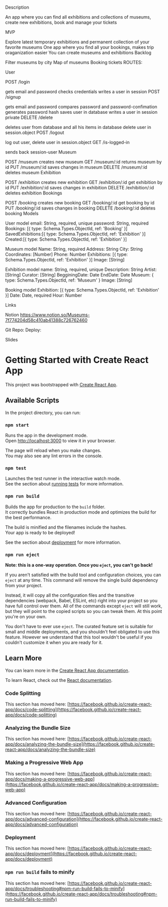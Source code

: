 Description

An app where you can find all exhibitions and collections of museums, create new exhibitions, book and manage your tickets

MVP

Explore latest temporary exhibitions and permanent collection of your favorite museums
One app where you find all your bookings, makes trip oraganization easier
You can create museums and exhibitions
Backlog

Filter museums by city
Map of museums
Booking tickets
ROUTES:

User

POST /login

gets email and password
checks credentials
writes a user in session
POST /signup

gets email and password
compares password and password-confimation
generates password hash
saves user in database
writes a user in session private
DELETE /delete

deletes user from database and all his items in database
delete user in session.object
POST /logout

log out user, delete user in session.object
GET /is-logged-in

sends back session-user
Museum

POST /museum creates new museum
GET /museum/:id returns museum by id
PUT /museum/:id saves changes in museum
DELETE /museum/:id deletes museum
Exhibition

POST /exhibition creates new exhibition
GET /exhibition/:id get exhibition by id
PUT /exhibition/:id saves changes in exhibition
DELETE /exhibition/:id deletes exhibition
Bookings

POST /booking creates new booking
GET /booking/:id get booking by id
PUT /booking/:id saves changes in booking
DELETE /booking/:id deletes booking
Models

User model email: String, required, unique password: String, required Bookings: [{ type: Schema.Types.ObjectId, ref: 'Booking' }] SavedExhibitions:[{ type: Schema.Types.ObjectId, ref: 'Exhibition' }] Created:[{ type: Schema.Types.ObjectId, ref: 'Exhibition' }]

Museum model Name: String, required Address: String City: String Coordinates: [Number] Phone: Number Exhibitions: [{ type: Schema.Types.ObjectId, ref: 'Exhibition' }] Image: [String]

Exhibition model name: String, required, unique Description: String Artist: [String] Curator: [String] BegginingDate: Date EndDate: Date Museum: { type: Schema.Types.ObjectId, ref: 'Museum' } Image: [String]

Booking model Exhibition: [{ type: Schema.Types.ObjectId, ref: 'Exhibition' }] Date: Date, required Hour: Number

Links

Notion https://www.notion.so/Museums-7f774204d58c410ab41388c726762460

Git Repo: Deploy:

Slides

# Getting Started with Create React App

This project was bootstrapped with [Create React App](https://github.com/facebook/create-react-app).

## Available Scripts

In the project directory, you can run:

### `npm start`

Runs the app in the development mode.\
Open [http://localhost:3000](http://localhost:3000) to view it in your browser.

The page will reload when you make changes.\
You may also see any lint errors in the console.

### `npm test`

Launches the test runner in the interactive watch mode.\
See the section about [running tests](https://facebook.github.io/create-react-app/docs/running-tests) for more information.

### `npm run build`

Builds the app for production to the `build` folder.\
It correctly bundles React in production mode and optimizes the build for the best performance.

The build is minified and the filenames include the hashes.\
Your app is ready to be deployed!

See the section about [deployment](https://facebook.github.io/create-react-app/docs/deployment) for more information.

### `npm run eject`

**Note: this is a one-way operation. Once you `eject`, you can't go back!**

If you aren't satisfied with the build tool and configuration choices, you can `eject` at any time. This command will remove the single build dependency from your project.

Instead, it will copy all the configuration files and the transitive dependencies (webpack, Babel, ESLint, etc) right into your project so you have full control over them. All of the commands except `eject` will still work, but they will point to the copied scripts so you can tweak them. At this point you're on your own.

You don't have to ever use `eject`. The curated feature set is suitable for small and middle deployments, and you shouldn't feel obligated to use this feature. However we understand that this tool wouldn't be useful if you couldn't customize it when you are ready for it.

## Learn More

You can learn more in the [Create React App documentation](https://facebook.github.io/create-react-app/docs/getting-started).

To learn React, check out the [React documentation](https://reactjs.org/).

### Code Splitting

This section has moved here: [https://facebook.github.io/create-react-app/docs/code-splitting](https://facebook.github.io/create-react-app/docs/code-splitting)

### Analyzing the Bundle Size

This section has moved here: [https://facebook.github.io/create-react-app/docs/analyzing-the-bundle-size](https://facebook.github.io/create-react-app/docs/analyzing-the-bundle-size)

### Making a Progressive Web App

This section has moved here: [https://facebook.github.io/create-react-app/docs/making-a-progressive-web-app](https://facebook.github.io/create-react-app/docs/making-a-progressive-web-app)

### Advanced Configuration

This section has moved here: [https://facebook.github.io/create-react-app/docs/advanced-configuration](https://facebook.github.io/create-react-app/docs/advanced-configuration)

### Deployment

This section has moved here: [https://facebook.github.io/create-react-app/docs/deployment](https://facebook.github.io/create-react-app/docs/deployment)

### `npm run build` fails to minify

This section has moved here: [https://facebook.github.io/create-react-app/docs/troubleshooting#npm-run-build-fails-to-minify](https://facebook.github.io/create-react-app/docs/troubleshooting#npm-run-build-fails-to-minify)
